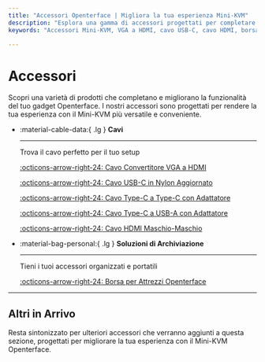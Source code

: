 ```yaml
---
title: "Accessori Openterface | Migliora la tua esperienza Mini-KVM"
description: "Esplora una gamma di accessori progettati per completare e migliorare la funzionalità del tuo Openterface Mini-KVM. Dai cavi alle borse per attrezzi, trova tutto ciò di cui hai bisogno per ottimizzare il tuo setup."
keywords: "Accessori Mini-KVM, VGA a HDMI, cavo USB-C, cavo HDMI, borsa per attrezzi, cappuccio di estensione"

---
```


# **Accessori**

Scopri una varietà di prodotti che completano e migliorano la funzionalità del tuo gadget Openterface. I nostri accessori sono progettati per rendere la tua esperienza con il Mini-KVM più versatile e conveniente.

<div class="grid cards" markdown>

-   :material-cable-data:{ .lg } __Cavi__

    ---

    Trova il cavo perfetto per il tuo setup

    [:octicons-arrow-right-24: Cavo Convertitore VGA a HDMI](/product/accessories/vga-to-hdmi-cable)

    [:octicons-arrow-right-24: Cavo USB-C in Nylon Aggiornato](/product/accessories/nylong-c-to-c-150)

    [:octicons-arrow-right-24: Cavo Type-C a Type-C con Adattatore](/product/accessories/type-c-to-c-cable-with-adapter)

    [:octicons-arrow-right-24: Cavo Type-C a USB-A con Adattatore](/product/accessories/black-c-to-a-30)

    [:octicons-arrow-right-24: Cavo HDMI Maschio-Maschio](/product/accessories/hdmi-male-to-male-cable)

-   :material-bag-personal:{ .lg } __Soluzioni di Archiviazione__

    ---

    Tieni i tuoi accessori organizzati e portatili

    [:octicons-arrow-right-24: Borsa per Attrezzi Openterface](/product/accessories/openterface-toolkit-bag)

</div>

---

## Altri in Arrivo

Resta sintonizzato per ulteriori accessori che verranno aggiunti a questa sezione, progettati per migliorare la tua esperienza con il Mini-KVM Openterface.